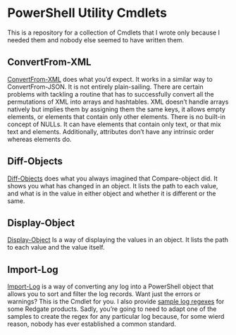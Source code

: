 # PowerShell Utility Cmdlets

This is a repository for a collection of Cmdlets that I wrote only because I needed them and nobody else seemed to have written them. 

## ConvertFrom-XML

 [ConvertFrom-XML](/ConvertFrom-XML/ConvertFrom-XML.ps1)  does what you’d expect.  It works in a similar way to ConvertFrom-JSON. It is not entirely plain-sailing. There are certain problems with tackling a routine that has to successfully convert all the permutations of XML into arrays and hashtables. XML doesn’t handle arrays natively but implies them by assigning them the same keys, it allows empty elements, or elements that contain only other elements. There is no built-in concept of NULLs. It can have elements that contain only text, or that mix text and elements. Additionally, attributes don’t have any intrinsic order whereas elements do.

## Diff-Objects

 [Diff-Objects](/Diff-Objects/Diff-Objects.ps1)  does what you always imagined that Compare-object did. It shows you what has changed in an object. It lists the path to each value, and what is in the value in either object and whether it is different or the same. 

## Display-Object

[Display-Object](/Display-Object/Display-Object.ps1)  Is a way of displaying the values in an object. It lists the path to each value and the value itself. 

## Import-Log

 [Import-Log](/Import-Log/Import-Log.ps1)  is a way of converting any log into a PowerShell object that allows you to sort and filter the log records. Want just the errors or warnings? This is the Cmdlet for you. I also provide [sample log regexes](/Import-Log/SampleRegexes.ps1) for some Redgate products. Sadly, you’re going to need to adapt one of the samples to create the regex for any particular log because, for some wierd reason, nobody has ever established a common standard.

